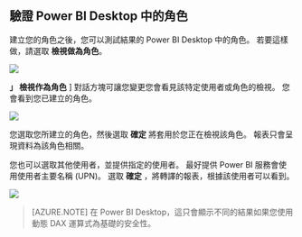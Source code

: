 ## 驗證 Power BI Desktop 中的角色

建立您的角色之後，您可以測試結果的 Power BI Desktop 中的角色。 若要這樣做，請選取 **檢視做為角色**。

![](./media/rls-desktop-view-as-roles/powerbi-desktop-rls-view-as-roles.png)
 
 **」 檢視作為角色** ] 對話方塊可讓您變更您會看見該特定使用者或角色的檢視。 您會看到您已建立的角色。

![](./media/rls-desktop-view-as-roles/powerbi-desktop-rls-view-as-roles-dialog.png)
 
您選取您所建立的角色，然後選取 **確定** 將套用於您正在檢視該角色。 報表只會呈現資料為該角色相關。

您也可以選取其他使用者，並提供指定的使用者。 最好提供 Power BI 服務會使用使用者主要名稱 (UPN)。 選取 **確定** ，將轉譯的報表，根據該使用者可以看到。 

![](./media/rls-desktop-view-as-roles/powerbi-desktop-rls-other-user.png)
 
> [AZURE.NOTE] 在 Power BI Desktop，這只會顯示不同的結果如果您使用動態 DAX 運算式為基礎的安全性。

